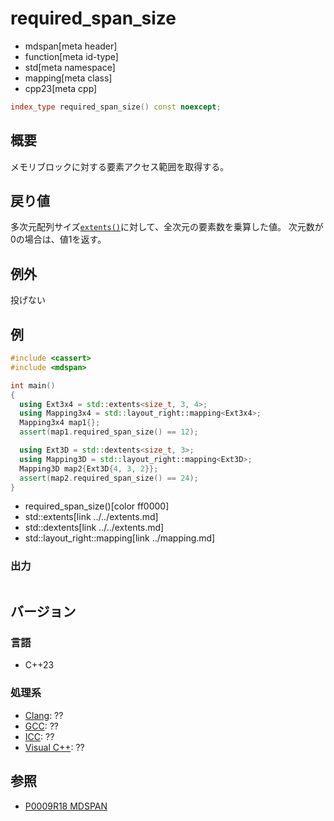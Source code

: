 # required_span_size
* mdspan[meta header]
* function[meta id-type]
* std[meta namespace]
* mapping[meta class]
* cpp23[meta cpp]

```cpp
index_type required_span_size() const noexcept;
```

## 概要
メモリブロックに対する要素アクセス範囲を取得する。


## 戻り値
多次元配列サイズ[`extents()`](../mapping.md)に対して、全次元の要素数を乗算した値。
次元数が0の場合は、値1を返す。


## 例外
投げない


## 例
```cpp example
#include <cassert>
#include <mdspan>

int main()
{
  using Ext3x4 = std::extents<size_t, 3, 4>;
  using Mapping3x4 = std::layout_right::mapping<Ext3x4>;
  Mapping3x4 map1{};
  assert(map1.required_span_size() == 12);

  using Ext3D = std::dextents<size_t, 3>;
  using Mapping3D = std::layout_right::mapping<Ext3D>;
  Mapping3D map2{Ext3D{4, 3, 2}};
  assert(map2.required_span_size() == 24);
}
```
* required_span_size()[color ff0000]
* std::extents[link ../../extents.md]
* std::dextents[link ../../extents.md]
* std::layout_right::mapping[link ../mapping.md]

### 出力
```
```


## バージョン
### 言語
- C++23

### 処理系
- [Clang](/implementation.md#clang): ??
- [GCC](/implementation.md#gcc): ??
- [ICC](/implementation.md#icc): ??
- [Visual C++](/implementation.md#visual_cpp): ??


## 参照
- [P0009R18 MDSPAN](https://www.open-std.org/jtc1/sc22/wg21/docs/papers/2022/p0009r18.html)

